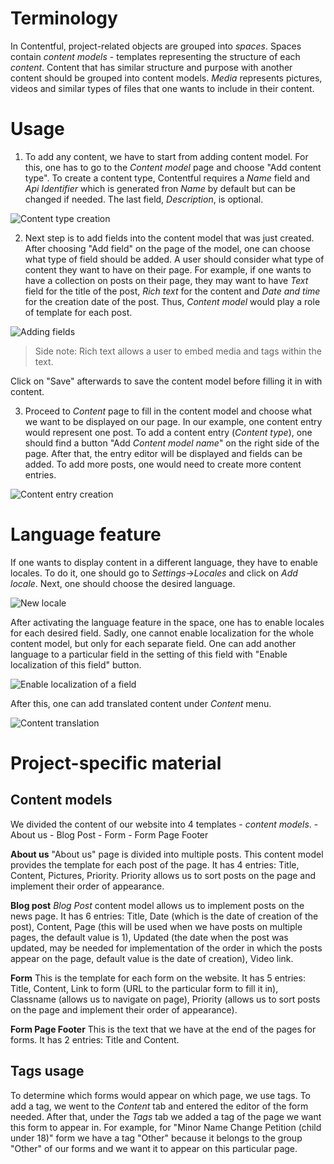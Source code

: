 # Terminology
In Contentful, project-related objects are grouped into *spaces*. Spaces contain *content models* - templates representing the structure of each *content*. Content that has similar structure and purpose with another content should be grouped into content models. *Media* represents pictures, videos and similar types of files that one wants to include in their content.

# Usage
1. To add any content, we have to start from adding content model. For this, one has to go to the *Content model* page and choose "Add content type". To create a content type, Contentful requires a *Name* field and *Api Identifier* which is generated fron *Name* by default but can be changed if needed. The last field, *Description*, is optional. 

![Content type creation](https://www.contentful.com/developers/_assets/apps/create-content-type.f3f0dc6bec.png)

2. Next step is to add fields into the content model that was just created. After choosing "Add field" on the page of the model, one can choose what type of field should be added. A user should consider what type of content they want to have on their page. For example, if one wants to have a collection on posts on their page, they may want to have *Text* field for the title of the post, *Rich text* for the content and *Date and time* for the creation date of the post. Thus, *Content model* would play a role of template for each post. 

![Adding fields](https://images.ctfassets.net/tz3n7fnw4ujc/2Oy5ezqjYElZaZrMMRDcvo/ed2fff4af66bda0794f994410208beab/add-new-field.png)

> Side note: Rich text allows a user to embed media and tags within the text.

Click on "Save" afterwards to save the content model before filling it in with content.

3. Proceed to *Content* page to fill in the content model and choose what we want to be displayed on our page. In our example, one content entry would represent one post. To add a content entry (*Content type*), one should find a button "Add *Content model name*" on the right side of the page. After that, the entry editor will be displayed and fields can be added. To add more posts, one would need to create more content entries. 

![Content entry creation](https://images.ctfassets.net/aeu1amk9b600/37mxJsTbqxME8aZWjlAvFR/06083bc478c9f84ddde04b6381ed865e/Screenshot_2020-07-03_at_14.00.29.png?fm=webp)

# Language feature
If one wants to display content in a different language, they have to enable locales. To do it, one should go to *Settings*->*Locales* and click on *Add locale*. Next, one should choose the desired language. 

![New locale](https://images.ctfassets.net/tz3n7fnw4ujc/UtvZezi9kyCWy6q60oOUk/4f94379308d79309a4f6396a277f0917/6B99358A-F73F-49B2-88C3-D334C0133197.png_dl_1)

After activating the language feature in the space, one has to enable locales for each desired field. Sadly, one cannot enable localization for the whole content model, but only for each separate field. One can add another language to a particular field in the setting of this field with "Enable localization of this field" button.

![Enable localization of a field](https://images.ctfassets.net/tz3n7fnw4ujc/1iQFl4rdoOWcu44miI0i8K/e175b4493881efba36bf6cd548c19e1c/74C319EE-B150-4055-A30B-57EE8F49D71D.png_dl_1)

After this, one can add translated content under *Content* menu.

![Content translation](https://images.contentful.com/fo9twyrwpveg/1LA3OCWisUIE4AYgKQMOAQ/fd3763421f00bb9582f1af6f6cd32ea0/localization-guide-08.png)

# Project-specific material

## Content models

We divided the content of our website into 4 templates - *content models*. 
    - About us
    - Blog Post
    - Form
    - Form Page Footer

**About us** 
"About us" page is divided into multiple posts. This content model provides the template for each post of the page. It has 4 entries: Title, Content, Pictures, Priority. Priority allows us to sort posts on the page and implement their order of appearance. 

**Blog post**
*Blog Post* content model allows us to implement posts on the news page. It has 6 entries: Title, Date (which is the date of creation of the post), Content, Page (this will be used when we have posts on multiple pages, the default value is 1), Updated (the date when the post was updated, may be needed for implementation of the order in which the posts appear on the page, default value is the date of creation), Video link.

**Form**
This is the template for each form on the website. It has 5 entries: Title, Content, Link to form (URL to the particular form to fill it in), Classname (allows us to navigate on page), Priority (allows us to sort posts on the page and implement their order of appearance).

**Form Page Footer**
This is the text that we have at the end of the pages for forms. It has 2 entries: Title and Content.

## Tags usage

To determine which forms would appear on which page, we use tags. To add a tag, we went to the *Content* tab and entered the editor of the form needed. After that, under the *Tags* tab we added a tag of the page we want this form to appear in. For example, for "Minor Name Change Petition (child under 18)" form we have a tag "Other" because it belongs to the group "Other" of our forms and we want it to appear on this particular page.